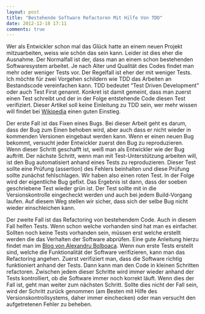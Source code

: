 ```yaml
---
layout: post
title: "Bestehende Software Refactoren Mit Hilfe Von TDD"
date: 2012-12-18 17:11
comments: true
---
```

Wer als Entwickler schon mal das Glück hatte an einem neuen Projekt mitzuarbeiten, weiss wie schön das sein kann. Leider ist dies eher die Ausnahme. Der Normalfall ist der, dass man an einem schon bestehenden Softwaresystem arbeitet. Je nach Alter und Qualität des Codes findet man mehr oder weniger Tests vor. Der Regelfall ist eher der mit weniger Tests. Ich möchte für zwei Vorgehen schildern wie TDD das Arbeiten an Bestandscode vereinfachen kann. TDD bedeutet “Test Driven Development” oder auch Test First genannt. Konkret ist damit gemeint, dass man zuerst einen Test schreibt und der in der Folge entstehende Code diesen Test verifiziert. Dieser Artikel soll keine Einleitung zu TDD sein, wer mehr wissen will findet bei [Wikipedia](http://de.wikipedia.org/wiki/Testgetriebene_Entwicklung) einen guten Einstieg.  
  
Der erste Fall ist das Fixen eines Bugs. Bei dieser Arbeit geht es darum, dass der Bug zum Einen behoben wird, aber auch dass er nicht wieder in kommenden Versionen eingebaut werden kann. Wenn er einen neuen Bug bekommt, versucht jeder Entwickler zuerst den Bug zu reproduzieren. Wenn dieser Schritt geschafft ist, weiß man als Entwickler wie der Bug auftritt. Der nächste Schritt, wenn man mit Test-Unterstützung arbeiten will, ist den Bug automatisiert anhand eines Tests zu reproduzieren. Dieser Test sollte eine Prüfung (assertion) des Fehlers beinhalten und diese Prüfung sollte zunächst fehlschlagen. Wir haben also einen roten Test. In der Folge wird der eigentliche Bug gefixt. Das Ergebnis ist dann, dass der soeben geschriebene Test wieder grün ist. Der Test sollte mit in die Versionskontrolle eingecheckt werden und auch bei jedem Build-Vorgang laufen. Auf diesem Weg stellen wir sicher, dass sich der selbe Bug nicht wieder einschleichen kann.  
  
Der zweite Fall ist das Refactoring von bestehendem Code. Auch in diesem Fall helfen Tests. Wenn schon welche vorhanden sind hat man es einfacher. Sollten noch keine Tests vorhanden sein, müssen erst welche erstellt werden die das Verhalten der Software abprüfen. Eine gute Anleitung hierzu findet man im [Blog von Alexandru Bolboaca](http://www.alexbolboaca.ro/wordpress/software-development/i-love-legacy-code). Wenn nun erste Tests erstellt sind, welche die Funktionalität der Software verifizieren, kann man das Refactoring angehen. Zuerst verifiziert man, dass die Software richtig funktioniert anhand der Tests. Dann kann man den Code in kleinen Schritten refactoren. Zwischen jedem dieser Schritte wird immer wieder anhand der Tests kontrolliert, ob die Software immer noch korrekt läuft. Wenn dies der Fall ist, geht man weiter zum nächsten Schritt. Sollte dies nicht der Fall sein, wird der Schritt zurück genommen (am Besten mit Hilfe des Versionskontrollsystems, daher immer einchecken) oder man versucht den aufgetretenen Fehler zu beheben.